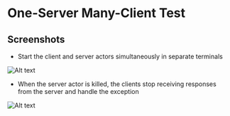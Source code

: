 One-Server Many-Client Test
===========================

Screenshots
-----------

* Start the client and server actors simultaneously in separate terminals

![Alt text](https://github.com/pranav-srinivas-kumar/zcm/blob/master/tests/one-server-many-clients/screenshots/00.png?raw=true "Starting the Test")

* When the server actor is killed, the clients stop receiving responses from the server and handle the exception

![Alt text](https://github.com/pranav-srinivas-kumar/zcm/blob/master/tests/one-server-many-clients/screenshots/02.png?raw=true "Server Failure Exception")


